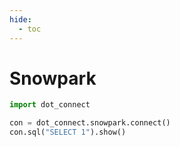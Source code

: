 ```yaml
---
hide:
  - toc
---
```


# Snowpark
```python
import dot_connect

con = dot_connect.snowpark.connect()
con.sql("SELECT 1").show()
```
